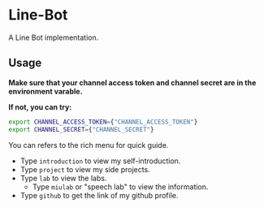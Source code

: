 # Line-Bot
A Line Bot implementation.

## Usage

**Make sure that your channel access token and channel secret are in the environment varable.**

**If not, you can try:**

```bash
export CHANNEL_ACCESS_TOKEN={"CHANNEL_ACCESS_TOKEN"}
export CHANNEL_SECRET={"CHANNEL_SECRET"}
```

You can refers to the rich menu for quick guide.

* Type `introduction` to view my self-introduction.
* Type `project` to view my side projects.
* Type `lab` to view the labs.
  *  Type `miulab` or "speech lab" to view the information.
* Type `github` to get the link of my github profile.

